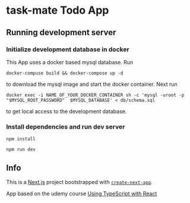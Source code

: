 # task-mate Todo App

## Running development server

### Initialize development database in docker

This App uses a docker based mysql database. Run 

`docker-compuse build && docker-compose up -d`

to download the mysql image and start the docker container. Next run

`docker exec -i NAME_OF_YOUR_DOCKER_CONTAINER sh -c 'mysql -uroot -p "$MYSQL_ROOT_PASSWORD"  $MYSQL_DATABASE' < db/schema.sql`

to get local access to the development database.

### Install dependencies and run dev server 
`npm install`

`npm run dev`

## Info

This is a [Next.js](https://nextjs.org/) project bootstrapped with [`create-next-app`](https://github.com/vercel/next.js/tree/canary/packages/create-next-app).

App based on the udemy course [Using TypeScript with React]( https://www.udemy.com/course/react-with-typescript/ )

